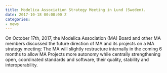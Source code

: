 ```yaml
---
title: Modelica Association Strategy Meeting in Lund (Sweden).
date: 2017-10-18 00:00:00 Z
categories:
- news
---
```


On October 17th, 2017, the Modelica Association (MA) Board and other
MA members discussed the future direction of MA and its projects
on a MA strategy meeting: The MA will slightly restructure internally
in the coming 6 months to
allow MA Projects more autonomy while centrally strengthening
open, coordinated standards and software, their
quality, stability and interoperability.

